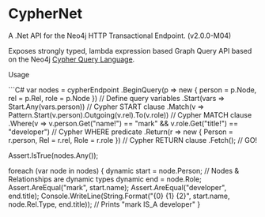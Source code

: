 CypherNet
=========

A .Net API for the Neo4j HTTP Transactional Endpoint. (v2.0.0-M04)

Exposes strongly typed, lambda expression based Graph Query API based on the Neo4j [Cypher Query Language](http://docs.neo4j.org/chunked/milestone/cypher-query-lang.html).


<dl>
    <dt>Usage</dt>
    <dd></dd>
</dl>
```C#
  var nodes = cypherEndpoint
          .BeginQuery(p => new { person = p.Node, rel = p.Rel, role = p.Node }) // Define query variables
          .Start(vars => Start.Any(vars.person)) // Cypher START clause
          .Match(v => Pattern.Start(v.person).Outgoing(v.rel).To(v.role))  // Cypher MATCH clause
          .Where(v => v.person.Get<string>("name!") == "mark" && v.role.Get<string>("title!") == "developer") // Cypher WHERE predicate
          .Return(r => new { Person = r.person, Rel = r.rel, Role = r.role }) // Cypher RETURN clause
          .Fetch();  // GO!

  Assert.IsTrue(nodes.Any());

  foreach (var node in nodes)
  {
      dynamic start = node.Person;  // Nodes & Relationships are dynamic types
      dynamic end = node.Role;
      Assert.AreEqual("mark", start.name);
      Assert.AreEqual("developer", end.title);
      Console.WriteLine(String.Format("{0} {1} {2}", start.name, node.Rel.Type, end.title)); // Prints "mark IS_A developer"
  }
```

